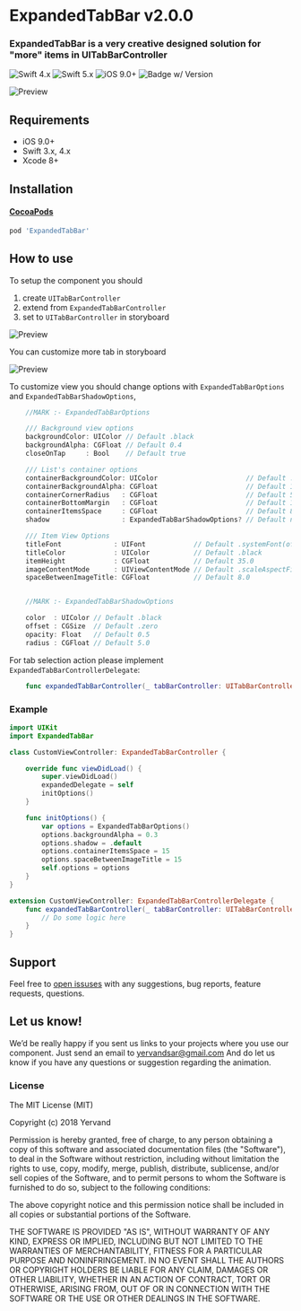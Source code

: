 # ExpandedTabBar v2.0.0

### ExpandedTabBar is a very creative designed solution for "more" items in UITabBarController


![Swift 4.x](https://img.shields.io/badge/Swift-4.x-orange.svg)
![Swift 5.x](https://img.shields.io/badge/Swift-5.x-blue.svg)
![iOS 9.0+](https://img.shields.io/badge/iOS-9.0+-green.svg)
![Badge w/ Version](https://img.shields.io/cocoapods/v/ExpandedTabBar.svg)

![Preview](more.gif)

## Requirements

* iOS 9.0+
* Swift 3.x, 4.x
* Xcode 8+

## Installation

#### [CocoaPods](https://cocoapods.org/)

```ruby
pod 'ExpandedTabBar'
```

## How to use

To setup the component you should
1) create `UITabBarController`
2) extend from `ExpandedTabBarController`
3) set to `UITabBarController` in storyboard

![Preview](setup1.png)

You can customize more tab in storyboard

![Preview](setup2.png)

To customize view you should change options with `ExpandedTabBarOptions` and `ExpandedTabBarShadowOptions`,
```swift
    //MARK :- ExpandedTabBarOptions

    /// Background view options
    backgroundColor: UIColor // Default .black
    backgroundAlpha: CGFloat // Default 0.4
    closeOnTap     : Bool    // Default true

    /// List's container options
    containerBackgroundColor: UIColor                      // Default .white
    containerBackgroundAlpha: CGFloat                      // Default 1.0
    containerCornerRadius   : CGFloat                      // Default 5.0
    containerBottomMargin   : CGFloat                      // Default 15.0
    containerItemsSpace     : CGFloat                      // Default 8.0
    shadow                  : ExpandedTabBarShadowOptions? // Default nil

    /// Item View Options
    titleFont             : UIFont            // Default .systemFont(ofSize: 16)
    titleColor            : UIColor           // Default .black
    itemHeight            : CGFloat           // Default 35.0
    imageContentMode      : UIViewContentMode // Default .scaleAspectFit
    spaceBetweenImageTitle: CGFloat           // Default 8.0


    //MARK :- ExpandedTabBarShadowOptions

    color  : UIColor // Default .black
    offset : CGSize  // Default .zero
    opacity: Float   // Default 0.5
    radius : CGFloat // Default 5.0
```

For tab selection action please implement  `ExpandedTabBarControllerDelegate`:

```swift
    func expandedTabBarController(_ tabBarController: UITabBarController, didSelect viewController: UIViewController, withItem tabBarItem: UITabBarItem?)
```


### Example
```swift
import UIKit
import ExpandedTabBar

class CustomViewController: ExpandedTabBarController {

    override func viewDidLoad() {
        super.viewDidLoad()
        expandedDelegate = self
        initOptions()
    }

    func initOptions() {
        var options = ExpandedTabBarOptions()
        options.backgroundAlpha = 0.3
        options.shadow = .default
        options.containerItemsSpace = 15
        options.spaceBetweenImageTitle = 15
        self.options = options
    }
}

extension CustomViewController: ExpandedTabBarControllerDelegate {
    func expandedTabBarController(_ tabBarController: UITabBarController, didSelect viewController: UIViewController, withItem tabBarItem: UITabBarItem?) {
        // Do some logic here
    }
}
```

## Support

Feel free to [open issuses](https://github.com/yervandsar/ExpandedTabBar/issues/new) with any suggestions, bug reports, feature requests, questions.

## Let us know!

We’d be really happy if you sent us links to your projects where you use our component. Just send an email to yervandsar@gmail.com And do let us know if you have any questions or suggestion regarding the animation.


### License

The MIT License (MIT)

Copyright (c) 2018 Yervand

Permission is hereby granted, free of charge, to any person obtaining a copy
of this software and associated documentation files (the "Software"), to deal
in the Software without restriction, including without limitation the rights
to use, copy, modify, merge, publish, distribute, sublicense, and/or sell
copies of the Software, and to permit persons to whom the Software is
furnished to do so, subject to the following conditions:

The above copyright notice and this permission notice shall be included in all
copies or substantial portions of the Software.

THE SOFTWARE IS PROVIDED "AS IS", WITHOUT WARRANTY OF ANY KIND, EXPRESS OR
IMPLIED, INCLUDING BUT NOT LIMITED TO THE WARRANTIES OF MERCHANTABILITY,
FITNESS FOR A PARTICULAR PURPOSE AND NONINFRINGEMENT. IN NO EVENT SHALL THE
AUTHORS OR COPYRIGHT HOLDERS BE LIABLE FOR ANY CLAIM, DAMAGES OR OTHER
LIABILITY, WHETHER IN AN ACTION OF CONTRACT, TORT OR OTHERWISE, ARISING FROM,
OUT OF OR IN CONNECTION WITH THE SOFTWARE OR THE USE OR OTHER DEALINGS IN THE
SOFTWARE.
